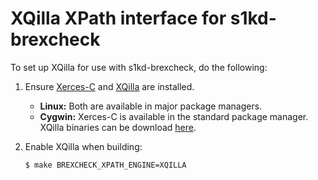 # XQilla XPath interface for s1kd-brexcheck

To set up XQilla for use with s1kd-brexcheck, do the following:

1. Ensure [Xerces-C](https://xerces.apache.org/xerces-c/) and [XQilla](http://xqilla.sourceforge.net) are installed.

   - **Linux:** Both are available in major package managers.
   - **Cygwin:** Xerces-C is available in the standard package manager. XQilla binaries can be download [here](https://khzae.net/1/s1000d/xml/xqilla).

2. Enable XQilla when building:
   ```
   $ make BREXCHECK_XPATH_ENGINE=XQILLA
   ```

